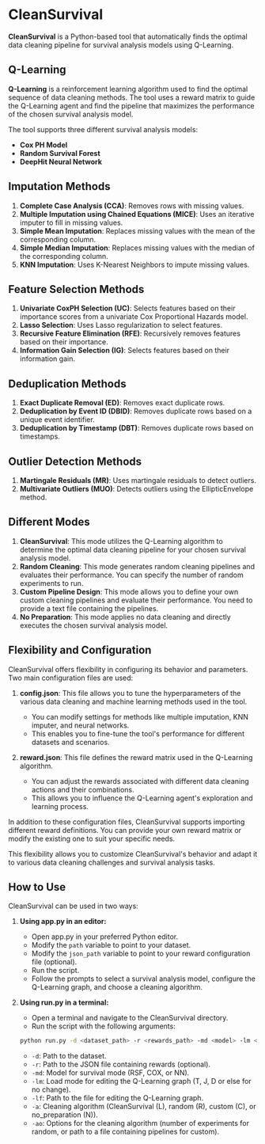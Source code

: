 # CleanSurvival

**CleanSurvival** is a Python-based tool that automatically finds the optimal data cleaning pipeline for survival analysis models using Q-Learning.

## Q-Learning

**Q-Learning** is a reinforcement learning algorithm used to find the optimal sequence of data cleaning methods. The tool uses a reward matrix to guide the Q-Learning agent and find the pipeline that maximizes the performance of the chosen survival analysis model.


 The tool supports three different survival analysis models:

- **Cox PH Model**
- **Random Survival Forest**
- **DeepHit Neural Network**

## Imputation Methods

1. **Complete Case Analysis (CCA)**: Removes rows with missing values.
2. **Multiple Imputation using Chained Equations (MICE)**: Uses an iterative imputer to fill in missing values.
3. **Simple Mean Imputation**: Replaces missing values with the mean of the corresponding column.
4. **Simple Median Imputation**: Replaces missing values with the median of the corresponding column.
5. **KNN Imputation**: Uses K-Nearest Neighbors to impute missing values.

## Feature Selection Methods

1. **Univariate CoxPH Selection (UC)**: Selects features based on their importance scores from a univariate Cox Proportional Hazards model.
2. **Lasso Selection**: Uses Lasso regularization to select features.
3. **Recursive Feature Elimination (RFE)**: Recursively removes features based on their importance.
4. **Information Gain Selection (IG)**: Selects features based on their information gain.

## Deduplication Methods

1. **Exact Duplicate Removal (ED)**: Removes exact duplicate rows.
2. **Deduplication by Event ID (DBID)**: Removes duplicate rows based on a unique event identifier.
3. **Deduplication by Timestamp (DBT)**: Removes duplicate rows based on timestamps.

## Outlier Detection Methods

1. **Martingale Residuals (MR)**: Uses martingale residuals to detect outliers.
2. **Multivariate Outliers (MUO)**: Detects outliers using the EllipticEnvelope method.

## Different Modes
1. **CleanSurvival**: This mode utilizes the Q-Learning algorithm to determine the optimal data cleaning pipeline for your chosen survival analysis model.
2. **Random Cleaning**: This mode generates random cleaning pipelines and evaluates their performance. You can specify the number of random experiments to run.
3. **Custom Pipeline Design**: This mode allows you to define your own custom cleaning pipelines and evaluate their performance. You need to provide a text file containing the pipelines.
4. **No Preparation**: This mode applies no data cleaning and directly executes the chosen survival analysis model.

## Flexibility and Configuration
CleanSurvival offers flexibility in configuring its behavior and parameters. Two main configuration files are used:

1. **config.json**: This file allows you to tune the hyperparameters of the various data cleaning and machine learning methods used in the tool.

   - You can modify settings for methods like multiple imputation, KNN imputer, and neural networks.
   - This enables you to fine-tune the tool's performance for different datasets and scenarios.
2. **reward.json**: This file defines the reward matrix used in the Q-Learning algorithm.
   
   - You can adjust the rewards associated with different data cleaning actions and their combinations.
   - This allows you to influence the Q-Learning agent's exploration and learning process.


In addition to these configuration files, CleanSurvival supports importing different reward definitions. You can provide your own reward matrix or modify the existing one to suit your specific needs.

This flexibility allows you to customize CleanSurvival's behavior and adapt it to various data cleaning challenges and survival analysis tasks.


## How to Use

CleanSurvival can be used in two ways:

1. **Using app.py in an editor:**

    - Open app.py in your preferred Python editor.
    - Modify the `path` variable to point to your dataset.
    - Modify the `json_path` variable to point to your reward configuration file (optional).
    - Run the script.
    - Follow the prompts to select a survival analysis model, configure the Q-Learning graph, and choose a cleaning algorithm.

2. **Using run.py in a terminal:**

   - Open a terminal and navigate to the CleanSurvival directory.
   - Run the script with the following arguments:
   ```bash
   python run.py -d <dataset_path> -r <rewards_path> -md <model> -lm <load_mode> -lf <load_file> -a <algo> -ao <algo_op>
   ```
   - `-d`: Path to the dataset.
   - `-r`: Path to the JSON file containing rewards (optional).
   - `-md`: Model for survival mode (RSF, COX, or NN).
   - `-lm`: Load mode for editing the Q-Learning graph (T, J, D or else for no change).
   - `-lf`: Path to the file for editing the Q-Learning graph.
   - `-a`: Cleaning algorithm (CleanSurvival (L), random (R), custom (C), or no_preparation (N)).
   - `-ao`: Options for the cleaning algorithm (number of experiments for random, or path to a file containing pipelines for custom).